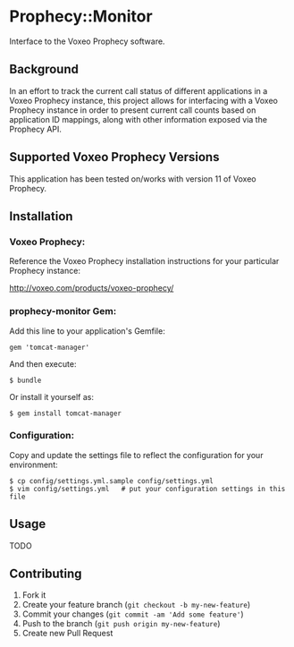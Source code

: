 # Prophecy::Monitor

Interface to the Voxeo Prophecy software.

## Background

In an effort to track the current call status of different applications in a Voxeo Prophecy
instance, this project allows for interfacing with a Voxeo Prophecy instance in order to present
current call counts based on application ID mappings, along with other information exposed via
the Prophecy API.

## Supported Voxeo Prophecy Versions

This application has been tested on/works with version 11 of Voxeo Prophecy.

## Installation

### Voxeo Prophecy:

Reference the Voxeo Prophecy installation instructions for your particular Prophecy instance:

  http://voxeo.com/products/voxeo-prophecy/

### prophecy-monitor Gem:

Add this line to your application's Gemfile:

    gem 'tomcat-manager'

And then execute:

    $ bundle

Or install it yourself as:

    $ gem install tomcat-manager

### Configuration:

Copy and update the settings file to reflect the configuration for your environment:

    $ cp config/settings.yml.sample config/settings.yml
    $ vim config/settings.yml   # put your configuration settings in this file

## Usage

TODO

## Contributing

1. Fork it
2. Create your feature branch (`git checkout -b my-new-feature`)
3. Commit your changes (`git commit -am 'Add some feature'`)
4. Push to the branch (`git push origin my-new-feature`)
5. Create new Pull Request
